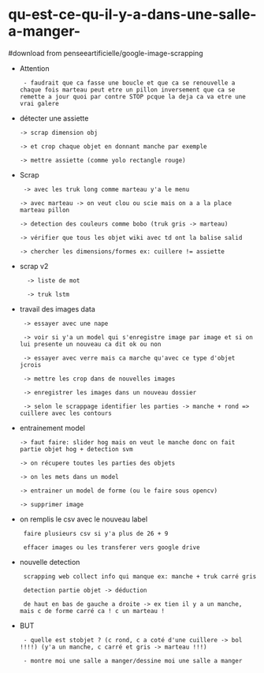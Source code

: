 # qu-est-ce-qu-il-y-a-dans-une-salle-a-manger-

#download from penseeartificielle/google-image-scrapping

-   Attention

         - faudrait que ca fasse une boucle et que ca se renouvelle a chaque fois marteau peut etre un pillon inversement que ca se remette a jour quoi par contre STOP pcque la deja ca va etre une vrai galere


 -   détecter une assiette

         -> scrap dimension obj
         
         -> et crop chaque objet en donnant manche par exemple
         
         -> mettre assiette (comme yolo rectangle rouge)

  - Scrap
  
  
         -> avec les truk long comme marteau y'a le menu
        
        -> avec marteau -> on veut clou ou scie mais on a a la place marteau pillon
       
        -> detection des couleurs comme bobo (truk gris -> marteau)
      
        -> vérifier que tous les objet wiki avec td ont la balise salid 
        
        -> chercher les dimensions/formes ex: cuillere != assiette

            
   - scrap v2
   
           -> liste de mot
           
           -> truk lstm 
   
   
 - travail des images data 
 
        -> essayer avec une nape
    
        -> voir si y'a un model qui s'enregistre image par image et si on lui presente un nouveau ca dit ok ou non
        
        -> essayer avec verre mais ca marche qu'avec ce type d'objet jcrois
        
        -> mettre les crop dans de nouvelles images
        
        -> enregistrer les images dans un nouveau dossier
        
        -> selon le scrappage identifier les parties -> manche + rond => cuillere avec les contours
        
        
        
 -  entrainement model
 
        -> faut faire: slider hog mais on veut le manche donc on fait partie objet hog + detection svm
 
        -> on récupere toutes les parties des objets
        
        -> on les mets dans un model

        -> entrainer un model de forme (ou le faire sous opencv)
       
        -> supprimer image


 - on remplis le csv avec le nouveau label
  
        faire plusieurs csv si y'a plus de 26 + 9
 
        effacer images ou les transferer vers google drive
 
 
 - nouvelle detection
 
        scrapping web collect info qui manque ex: manche + truk carré gris
        
        detection partie objet -> déduction
 
        de haut en bas de gauche a droite -> ex tien il y a un manche, mais c de forme carré ca ! c un marteau !
        
 
 - BUT
 
        - quelle est stobjet ? (c rond, c a coté d'une cuillere -> bol !!!!) (y'a un manche, c carré et gris -> marteau !!!)
             
        - montre moi une salle a manger/dessine moi une salle a manger
